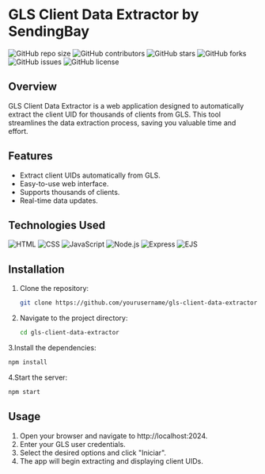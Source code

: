 # GLS Client Data Extractor by SendingBay

![GitHub repo size](https://img.shields.io/github/repo-size/javier-gomariz-prats/gls-client-data-extractor)
![GitHub contributors](https://img.shields.io/github/contributors/javier-gomariz-prats/gls-client-data-extractor)
![GitHub stars](https://img.shields.io/github/stars/javier-gomariz-prats/gls-client-data-extractor?style=social)
![GitHub forks](https://img.shields.io/github/forks/javier-gomariz-prats/gls-client-data-extractor?style=social)
![GitHub issues](https://img.shields.io/github/issues/javier-gomariz-prats/gls-client-data-extractor)
![GitHub license](https://img.shields.io/github/license/javier-gomariz-prats/gls-client-data-extractor)

## Overview

GLS Client Data Extractor is a web application designed to automatically extract the client UID for thousands of clients from GLS. This tool streamlines the data extraction process, saving you valuable time and effort.

## Features

- Extract client UIDs automatically from GLS.
- Easy-to-use web interface.
- Supports thousands of clients.
- Real-time data updates.

## Technologies Used

![HTML](https://img.shields.io/badge/HTML-5-orange?style=for-the-badge&logo=html5)
![CSS](https://img.shields.io/badge/CSS-3-blue?style=for-the-badge&logo=css3)
![JavaScript](https://img.shields.io/badge/JavaScript-ES6-yellow?style=for-the-badge&logo=javascript)
![Node.js](https://img.shields.io/badge/Node.js-14.17.0-green?style=for-the-badge&logo=node.js)
![Express](https://img.shields.io/badge/Express-4.17.1-lightgrey?style=for-the-badge&logo=express)
![EJS](https://img.shields.io/badge/EJS-3.1.6-brightgreen?style=for-the-badge&logo=ejs)

## Installation

1. Clone the repository:
   ```bash
   git clone https://github.com/yourusername/gls-client-data-extractor.git
   ```
2. Navigate to the project directory:
   ```bash
   cd gls-client-data-extractor
   ```
3.Install the dependencies:
```bash
npm install
```
4.Start the server:
```bash
npm start
```

## Usage
1. Open your browser and navigate to http://localhost:2024.
2. Enter your GLS user credentials.
3. Select the desired options and click "Iniciar".
4. The app will begin extracting and displaying client UIDs.

   
   

